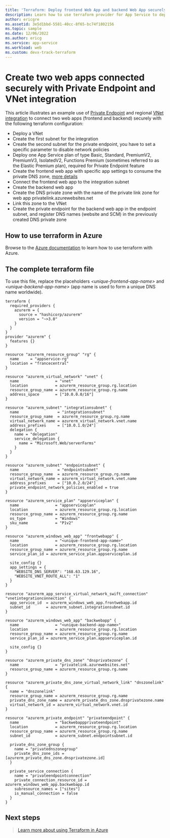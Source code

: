 ```yaml
---
title: 'Terraform: Deploy frontend Web App and backend Web App securely connected with VNet Integration and Private Endpoint'
description: Learn how to use terraform provider for App Service to deploy two web apps connected securely with Private Endpoint and VNet Integration
author: ericgre
ms.assetid: 3e5d1bbd-5581-40cc-8f65-bc74f1802156
ms.topic: sample
ms.date: 12/06/2022
ms.author: ericg
ms.service: app-service
ms.workload: web
ms.custom: devx-track-terraform
---
```


# Create two web apps connected securely with Private Endpoint and VNet integration

This article illustrates an example use of [Private Endpoint](../networking/private-endpoint.md) and regional [VNet integration](../overview-vnet-integration.md) to connect two web apps (frontend and backend) securely with the following terraform configuration:
- Deploy a VNet
- Create the first subnet for the integration
- Create the second subnet for the private endpoint, you have to set a specific parameter to disable network policies
- Deploy one App Service plan of type Basic, Standard, PremiumV2, PremiumV3, IsolatedV2, Functions Premium (sometimes referred to as the Elastic Premium plan), required for Private Endpoint feature
- Create the frontend web app with specific app settings to consume the private DNS zone, [more details](../overview-vnet-integration.md#azure-dns-private-zones)
- Connect the frontend web app to the integration subnet
- Create the backend web app
- Create the DNS private zone with the name of the private link zone for web app privatelink.azurewebsites.net
- Link this zone to the VNet
- Create the private endpoint for the backend web app in the endpoint subnet, and register DNS names (website and SCM) in the previously created DNS private zone

## How to use terraform in Azure

Browse to the [Azure documentation](/azure/developer/terraform/) to learn how to use terraform with Azure.

## The complete terraform file

To use this file, replace the placeholders _\<unique-frontend-app-name>_ and _\<unique-backend-app-name>_ (app name is used to form a unique DNS name worldwide). 

```hcl
terraform {
  required_providers {
    azurerm = {
      source = "hashicorp/azurerm"
      version = "~>3.0"
    }
  }
}
provider "azurerm" {
  features {}
}

resource "azurerm_resource_group" "rg" {
  name     = "appservice-rg"
  location = "francecentral"
}

resource "azurerm_virtual_network" "vnet" {
  name                = "vnet"
  location            = azurerm_resource_group.rg.location
  resource_group_name = azurerm_resource_group.rg.name
  address_space       = ["10.0.0.0/16"]
}

resource "azurerm_subnet" "integrationsubnet" {
  name                 = "integrationsubnet"
  resource_group_name  = azurerm_resource_group.rg.name
  virtual_network_name = azurerm_virtual_network.vnet.name
  address_prefixes     = ["10.0.1.0/24"]
  delegation {
    name = "delegation"
    service_delegation {
      name = "Microsoft.Web/serverFarms"
    }
  }
}

resource "azurerm_subnet" "endpointsubnet" {
  name                 = "endpointsubnet"
  resource_group_name  = azurerm_resource_group.rg.name
  virtual_network_name = azurerm_virtual_network.vnet.name
  address_prefixes     = ["10.0.2.0/24"]
  private_endpoint_network_policies_enabled = true
}

resource "azurerm_service_plan" "appserviceplan" {
  name                = "appserviceplan"
  location            = azurerm_resource_group.rg.location
  resource_group_name = azurerm_resource_group.rg.name
  os_type             = "Windows"
  sku_name            = "P1v2"
}

resource "azurerm_windows_web_app" "frontwebapp" {
  name                = "<unique-frontend-app-name>"
  location            = azurerm_resource_group.rg.location
  resource_group_name = azurerm_resource_group.rg.name
  service_plan_id = azurerm_service_plan.appserviceplan.id

  site_config {}
  app_settings = {
    "WEBSITE_DNS_SERVER": "168.63.129.16",
    "WEBSITE_VNET_ROUTE_ALL": "1"
  }
}

resource "azurerm_app_service_virtual_network_swift_connection" "vnetintegrationconnection" {
  app_service_id  = azurerm_windows_web_app.frontwebapp.id
  subnet_id       = azurerm_subnet.integrationsubnet.id
}

resource "azurerm_windows_web_app" "backwebapp" {
  name                = "<unique-backend-app-name>"
  location            = azurerm_resource_group.rg.location
  resource_group_name = azurerm_resource_group.rg.name
  service_plan_id = azurerm_service_plan.appserviceplan.id

  site_config {}
}

resource "azurerm_private_dns_zone" "dnsprivatezone" {
  name                = "privatelink.azurewebsites.net"
  resource_group_name = azurerm_resource_group.rg.name
}

resource "azurerm_private_dns_zone_virtual_network_link" "dnszonelink" {
  name = "dnszonelink"
  resource_group_name = azurerm_resource_group.rg.name
  private_dns_zone_name = azurerm_private_dns_zone.dnsprivatezone.name
  virtual_network_id = azurerm_virtual_network.vnet.id
}

resource "azurerm_private_endpoint" "privateendpoint" {
  name                = "backwebappprivateendpoint"
  location            = azurerm_resource_group.rg.location
  resource_group_name = azurerm_resource_group.rg.name
  subnet_id           = azurerm_subnet.endpointsubnet.id

  private_dns_zone_group {
    name = "privatednszonegroup"
    private_dns_zone_ids = [azurerm_private_dns_zone.dnsprivatezone.id]
  }

  private_service_connection {
    name = "privateendpointconnection"
    private_connection_resource_id = azurerm_windows_web_app.backwebapp.id
    subresource_names = ["sites"]
    is_manual_connection = false
  }
}
```

## Next steps


> [Learn more about using Terraform in Azure](/azure/developer/terraform/)
